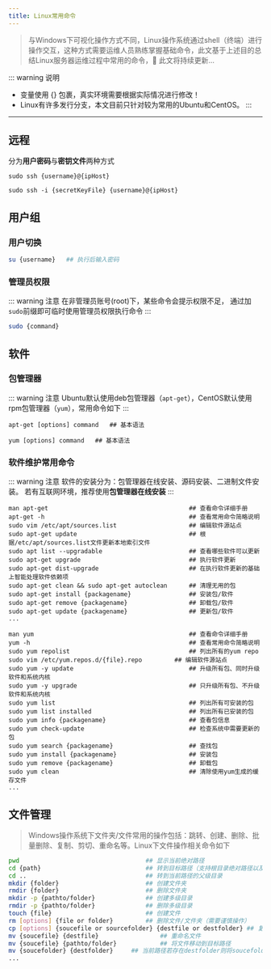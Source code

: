 ```yaml
---
title: Linux常用命令
---
```



>与Windows下可视化操作方式不同，Linux操作系统通过shell（终端）进行操作交互，这种方式需要运维人员熟练掌握基础命令，此文基于上述目的总结Linux服务器运维过程中常用的命令，&#x1F680; 此文将持续更新...

::: warning 说明

* 变量使用 {} 包裹，真实环境需要根据实际情况进行修改！
* Linux有许多发行分支，本文目前只针对较为常用的Ubuntu和CentOS。
:::

-------------

## 远程

分为**用户密码**与**密钥文件**两种方式

<CodeGroup>
  <CodeGroupItem title="用户密码" active>

```bash:no-line-numbers
sudo ssh {username}@{ipHost}
```

  </CodeGroupItem>

  <CodeGroupItem title="密钥文件">

``` bash:no-line-numbers
sudo ssh -i {secretKeyFile} {username}@{ipHost}
```

  </CodeGroupItem>
</CodeGroup>

## 用户组

### 用户切换

``` bash
su {username}   ## 执行后输入密码
```

### 管理员权限

::: warning 注意
在非管理员账号(root)下，某些命令会提示权限不足，
通过加`sudo`前缀即可临时使用管理员权限执行命令
:::

``` bash
sudo {command}
```

## 软件

### 包管理器

::: warning 注意
Ubuntu默认使用deb包管理器（`apt-get`），CentOS默认使用rpm包管理器（`yum`），常用命令如下
:::

<CodeGroup>
  <CodeGroupItem title="Ubuntu" active>

```bash:no-line-numbers
apt-get [options] command   ## 基本语法
```

  </CodeGroupItem>

  <CodeGroupItem title="CentOS">

``` bash:no-line-numbers
yum [options] command   ## 基本语法
```

  </CodeGroupItem>
</CodeGroup>

### 软件维护常用命令

::: warning 注意
软件的安装分为：包管理器在线安装、源码安装、二进制文件安装。
若有互联网环境，推荐使用**包管理器在线安装**
:::

<CodeGroup>
  <CodeGroupItem title="Ubuntu" active>

```bash:no-line-numbers
man apt-get                                       ## 查看命令详细手册
apt-get -h                                        ## 查看常用命令简略说明
sudo vim /etc/apt/sources.list                    ## 编辑软件源站点
sudo apt-get update                               ## 根据/etc/apt/sources.list文件更新本地索引文件
sudo apt list --upgradable                        ## 查看哪些软件可以更新
sudo apt-get upgrade                              ## 执行软件更新
sudo apt-get dist-upgrade                         ## 在执行软件更新的基础上智能处理软件依赖项
sudo apt-get clean && sudo apt-get autoclean      ## 清理无用的包
sudo apt-get install {packagename}                ## 安装包/软件
sudo apt-get remove {packagename}                 ## 卸载包/软件
sudo apt-get update {packagename}                 ## 更新包/软件
...
```

  </CodeGroupItem>

  <CodeGroupItem title="CentOS">

``` bash:no-line-numbers
man yum                                           ## 查看命令详细手册
yum -h                                            ## 查看常用命令简略说明
sudo yum repolist                                 ## 列出所有的yum repo
sudo vim /etc/yum.repos.d/{file}.repo         ## 编辑软件源站点
sudo yum -y update                                ## 升级所有包、同时升级软件和系统内核
sudo yum -y upgrade                               ## 只升级所有包、不升级软件和系统内核
sudo yum list                                     ## 列出所有可安装的包
sudo yum list installed                           ## 列出所有已安装的包
sudo yum info {packagename}                       ## 查看包信息
sudo yum check-update                             ## 检查系统中需要更新的包
sudo yum search {packagename}                     ## 查找包
sudo yum install {packagename}                    ## 安装包
sudo yum remove {packagename}                     ## 卸载包
sudo yum clean                                    ## 清除使用yum生成的缓存文件
...
```

  </CodeGroupItem>
</CodeGroup>

## 文件管理

> Windows操作系统下文件夹/文件常用的操作包括：跳转、创建、删除、批量删除、复制、剪切、重命名等。Linux下文件操作相关命令如下

``` bash
pwd                                   ## 显示当前绝对路径
cd {path}                             ## 转到目标路径（支持根目录绝对路径以及当前目录的相对路径）
cd ..                                 ## 转到当前路径的父级目录
mkdir {folder}                        ## 创建文件夹
rmdir {folder}                        ## 删除文件夹
mkdir -p {pathto/folder}              ## 创建多级目录
rmdir -p {pathto/folder}              ## 删除多级目录
touch {file}                          ## 创建文件
rm [options] {file or folder}         ## 删除文件/文件夹（需要谨慎操作）
cp [options] {soucefile or sourcefolder} {destfile or destfolder} ## 复制文件/文件夹
mv {soucefile} {destfile}                 ## 重命名文件
mv {soucefile} {pathto/folder}            ## 将文件移动到目标路径
mv {soucefolder} {destfolder}     ## 当前路径若存在destfolder则将soucefolder移动到destfolder文件夹，若不存在则将soucefolder重命名为destfolder
...
```

<CommentService />
